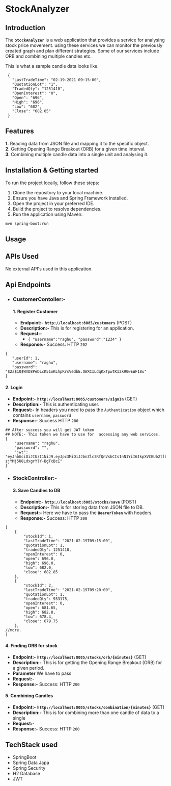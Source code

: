 # StockAnalyzer
## Introduction
The **`StockAnalyzer`** is a web application that provides a service for analysing stock price movement. using these services we can monitor
the previously created graph and plan different strategies. Some of our services include ORB and combining multiple candles etc.

This is what a sample candle data looks like.
```
 {
   "LastTradeTime": "02-19-2021 09:15:00",
   "QuotationLot": "1",
   "TradedQty": "1251410",
   "OpenInterest": "0",
   "Open": "696",
   "High": "696",
   "Low": "682",
   "Close": "682.85"
 }
```
## Features
**1.**  Reading data from JSON file and mapping it to the specific object.<br>
**2.**  Getting Opening Range Breakout (ORB) for a given time interval.<br>
**3.**  Combining multiple candle data into a single unit and analysing it.<br>
## Installation & Getting started
To run the project locally, follow these steps:
1. Clone the repository to your local machine.
2. Ensure you have Java and Spring Framework installed.
3. Open the project in your preferred IDE.
4. Build the project to resolve dependencies.
5. Run the application using Maven:
```
mvn spring-boot:run
```
## Usage
## APIs Used
No external API's used in this application.
## Api Endpoints
- ### CustomerContoller:-
  #### **1. Register Customer**
   - **Endpoint:-** **`http://localhost:8085/customers`** (POST)
   - **Description:-** This is for registering for an application.
   - **Request:-**
     - `{
    "username":"raghu",
    "password":"1234"
        }`
   - **Response:-** Success: HTTP `202`
 ```
{
    "userId": 1,
    "username": "raghu",
    "password": "$2a$10$WVD8PeDLcK51oKLhpRrsVedbE.OWXCILdqKxTpwtKI2k90wEWF18u"
}
```
  #### **2. Login**
   - **Endpoint:-** **`http://localhost:8085/customers/signIn`** (GET)
   - **Description:-** This is authenticating user.
   - **Request:-** In headers you need to pass the `Authentication` object which contains `username`, `password`
   - **Response:-** Success HTTP `200`
```
## After success you will get JWT token
## NOTE:- This token we have to use for  accessing any web services.
{
    "username": "raghu",
    "password": "",
    "jwt": "eyJhbGciOiJIUzI1NiJ9.eyJpc3MiOiJJbnZlc3RfQnVsbCIsInN1YiI6IkpXVCBUb2tlbiIsInVzZXJuYW1lIjoicmFnaHUiLCJyb2xlIjpbXSwiaWF0IjoxNjkwMTg1MTIzLCJleHAiOjE2OTAxOTIxMjN9.1b6V_7x5OLVM1RphTD-zjYMj5U8LdxgrYlY-BgTcBcI"
}
```
- ### StockController:-
  #### **3. Save Candles to DB**
   - **Endpoint:-** **`http://localhost:8085/stocks/save`** (POST)
   - **Description:-** This is for storing data from JSON file  to DB.
   - **Request:-** Here we have to pass the **`BearerToken`** with headers.
   - **Response:-** Success: HTTP `200`
```
[
    {
        "stockId": 1,
        "lastTradeTime": "2021-02-19T09:15:00",
        "quotationLot": 1,
        "tradedQty": 1251410,
        "openInterest": 0,
        "open": 696.0,
        "high": 696.0,
        "low": 682.0,
        "close": 682.85
    },
    {
        "stockId": 2,
        "lastTradeTime": "2021-02-19T09:20:00",
        "quotationLot": 1,
        "tradedQty": 933175,
        "openInterest": 0,
        "open": 681.65,
        "high": 682.8,
        "low": 678.4,
        "close": 679.75
    },
//more.
]
```
     
  #### **4. Finding ORB for stock**
   - **Endpoint:-** **`http://localhost:8085/stocks/orb/{minutes}`** (GET)
   - **Description:-** This is for getting the Opening Range Breakout (ORB) for a given period.
   - **Parameter** We have to pass 
   - **Request:-**
   - **Response:-** Success: HTTP `200`
     
  #### **5. Combining Candles**
   - **Endpoint:-** **`http://localhost:8085/stocks/combination/{minutes}`** (GET)
   - **Description:-** This is for  combining more than one candle of data to a single
   - **Request:-**
   - **Response:-** Success: HTTP `200`

## TechStack used
- SpringBoot
- Spring Data Japa
- Spring Security
- H2 Database
- JWT
